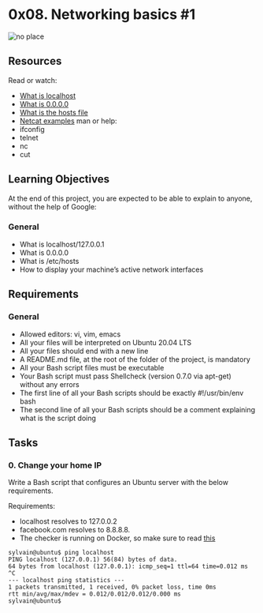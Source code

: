 # 0x08. Networking basics #1

![no place](https://s3.amazonaws.com/intranet-projects-files/holbertonschool-sysadmin_devops/285/s7kpNYq.png)

## Resources
Read or watch:
- [What is localhost](https://alx-intranet.hbtn.io/rltoken/Odcc_tyAQlcANCCrtmxo6A)
- [What is 0.0.0.0](https://alx-intranet.hbtn.io/rltoken/fUb9IpnxrNaddMljzwbhJQ)
- [What is the hosts file](https://alx-intranet.hbtn.io/rltoken/4_MBpFTulKliFM69jCPzOQ)
- [Netcat examples](https://alx-intranet.hbtn.io/rltoken/OR0lOEwAw9I1Rj4aGp1Ljg)
man or help:
- ifconfig
- telnet
- nc
- cut
## Learning Objectives
At the end of this project, you are expected to be able to explain to anyone, without the help of Google:
### General
- What is localhost/127.0.0.1
- What is 0.0.0.0
- What is /etc/hosts
- How to display your machine’s active network interfaces
## Requirements
### General
- Allowed editors: vi, vim, emacs
- All your files will be interpreted on Ubuntu 20.04 LTS
- All your files should end with a new line
- A README.md file, at the root of the folder of the project, is mandatory
- All your Bash script files must be executable
- Your Bash script must pass Shellcheck (version 0.7.0 via apt-get) without any errors
- The first line of all your Bash scripts should be exactly #!/usr/bin/env bash
- The second line of all your Bash scripts should be a comment explaining what is the script doing
## Tasks
### 0. Change your home IP
Write a Bash script that configures an Ubuntu server with the below requirements.

Requirements:
- localhost resolves to 127.0.0.2
- facebook.com resolves to 8.8.8.8.
- The checker is running on Docker, so make sure to read [this](https://alx-intranet.hbtn.io/rltoken/h50f-AAOBFjIrVc8zX34ug)
```
sylvain@ubuntu$ ping localhost
PING localhost (127.0.0.1) 56(84) bytes of data.
64 bytes from localhost (127.0.0.1): icmp_seq=1 ttl=64 time=0.012 ms
^C
--- localhost ping statistics ---
1 packets transmitted, 1 received, 0% packet loss, time 0ms
rtt min/avg/max/mdev = 0.012/0.012/0.012/0.000 ms
sylvain@ubuntu$
